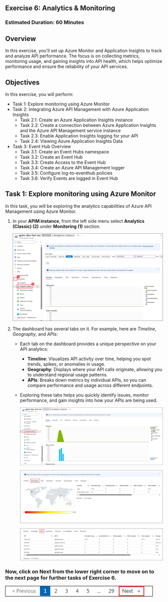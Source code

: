 ## Exercise 6: Analytics & Monitoring

### Estimated Duration: 60 Minutes

## Overview

In this exercise, you'll set up Azure Monitor and Application Insights to track and analyze API performance. The focus is on collecting metrics, monitoring usage, and gaining insights into API health, which helps optimize performance and ensure the reliability of your API services.

## Objectives

In this exercise, you will perform:

- Task 1: Explore monitoring using Azure Monitor
- Task 2: Integrating Azure API Management with Azure Application Insights
  - Task 2.1: Create an Azure Application Insights instance
  - Task 2.2: Create a connection between Azure Application Insights and the Azure API Management service instance
  - Task 2.3: Enable Application Insights logging for your API
  - Task 2.4: Viewing Azure Application Insights Data
- Task 3: Event Hub Overview
  - Task 3.1: Create an Event Hubs namespace
  - Task 3.2: Create an Event Hub
  - Task 3.3: Create Access to the Event Hub
  - Task 3.4: Create an Azure API Management logger
  - Task 3.5: Configure log-to-eventhub policies
  - Task 3.6: Verify Events are logged in Event Hub

## Task 1: Explore monitoring using Azure Monitor

In this task, you will be exploring the analytics capabilities of Azure API Management using Azure Monitor.

1. In your **APIM instance**, from the left side menu select **Analytics (Classic) (2)** under **Monitoring (1)** section. 

      ![](media/E6T1S1-0309.png)

1. The dashboard has several tabs on it. For example, here are _Timeline_, _Geography_, and _APIs_:

    - Each tab on the dashboard provides a unique perspective on your API analytics:
  
      - **Timeline**: Visualizes API activity over time, helping you spot trends, spikes, or anomalies in usage.
      - **Geography**: Displays where your API calls originate, allowing you to understand regional usage patterns.
      - **APIs**: Breaks down metrics by individual APIs, so you can compare performance and usage across different endpoints.

    - Exploring these tabs helps you quickly identify issues, monitor performance, and gain insights into how your APIs are being used.
  
        ![APIM Azure Monitor Analytics](media/analyticscl01a.png)
  
        ![APIM Azure Monitor Analytics](media/analyticscl02a.png)
  
        ![APIM Azure Monitor Analytics](media/analyticscl03a.png)

### Now, click on Next from the lower right corner to move on to the next page for further tasks of Exercise 6.

  ![](../gs/media/api-07.png)


